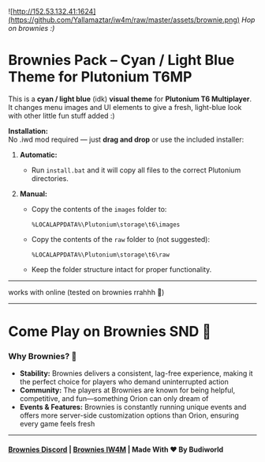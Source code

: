 ![http://152.53.132.41:1624](https://github.com/Yallamaztar/iw4m/raw/master/assets/brownie.png)
*Hop on brownies :)*

# Brownies Pack – Cyan / Light Blue Theme for Plutonium T6MP

This is a **cyan / light blue** (idk) **visual theme** for **Plutonium T6 Multiplayer**. It changes menu images and UI elements to give a fresh, light-blue look with other little fun stuff added :)

**Installation:**  
No .iwd mod required — just **drag and drop** or use the included installer:

1. **Automatic:**  
   - Run `install.bat` and it will copy all files to the correct Plutonium directories.  

2. **Manual:**  
   - Copy the contents of the `images` folder to:  
     ```
     %LOCALAPPDATA%\Plutonium\storage\t6\images
     ```  
   - Copy the contents of the `raw` folder to (not suggested):  
     ```
     %LOCALAPPDATA%\Plutonium\storage\t6\raw
     ```  
   - Keep the folder structure intact for proper functionality.

---

works with online (tested on brownies rrahhh 🦅) 

----

# Come Play on Brownies SND 🍰
### Why Brownies? 🤔
- **Stability:** Brownies delivers a consistent, lag-free experience, making it the perfect choice for players who demand uninterrupted action
- **Community:** The players at Brownies are known for being helpful, competitive, and fun—something Orion can only dream of
- **Events & Features:** Brownies is constantly running unique events and offers more server-side customization options than Orion, ensuring every game feels fresh

---

#### [Brownies Discord](https://discord.gg/DtktFBNf5T) | [Brownies IW4M](http://193.23.160.188:1624/) | Made With ❤️ By Budiworld
